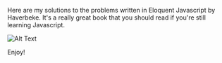 Here are my solutions to the problems written in Eloquent Javascript by Haverbeke. It's a really great book that you should read if you're still learning Javascript.

![Alt Text](https://media.giphy.com/media/vFKqnCdLPNOKc/giphy.gif)

Enjoy!
